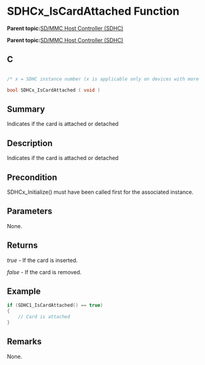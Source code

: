 # SDHCx\_IsCardAttached Function

**Parent topic:**[SD/MMC Host Controller \(SDHC\)](GUID-8769733F-B27A-4567-BE7D-7BEA8C76F05E.md)

**Parent topic:**[SD/MMC Host Controller \(SDHC\)](GUID-D440DD4B-CA37-46F4-A6AA-4D57D9DAEF97.md)

## C

```c

/* x = SDHC instance number (x is applicable only on devices with more than one instances of SDHC) */

bool SDHCx_IsCardAttached ( void )
```

## Summary

Indicates if the card is attached or detached

## Description

Indicates if the card is attached or detached

## Precondition

SDHCx\_Initialize\(\) must have been called first for the associated instance.

## Parameters

None.

## Returns

*true* - If the card is inserted.

*false* - If the card is removed.

## Example

```c
if (SDHC1_IsCardAttached() == true)
{
    // Card is attached
}
```

## Remarks

None.

